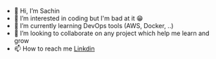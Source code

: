 - 👋 Hi, I’m Sachin
- 👀 I’m interested in coding but I'm bad at it :grin:
- 🌱 I’m currently learning DevOps tools (AWS, Docker, ..)
- 💞️ I’m looking to collaborate on any project which help me learn and grow
- 📫 How to reach me [Linkdin](linkedin.com/in/sachin-hegde-a9849979)

<!---
sachinphegde/sachinphegde is a ✨ special ✨ repository because its `README.md` (this file) appears on your GitHub profile.
You can click the Preview link to take a look at your changes.
--->
